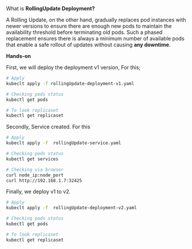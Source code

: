 What is **RollingUpdate Deployment?**

A Rolling Update, on the other hand, gradually replaces pod instances with newer versions to ensure there are enough new pods to maintain the availability threshold before terminating old pods. Such a phased replacement ensures there is always a minimum number of available pods that enable a safe rollout of updates without causing **any downtime**.


**Hands-on**

First, we will deploy the deployment v1 version, For this;
``` bash
# Apply
kubeclt apply -f rollingUpdate-deployment-v1.yaml

# Checking pods status
kubectl get pods 

# To look replicaset
kubectl get replicaset

```

Secondly, Service created. For this
``` bash
# Apply
kubeclt apply -f  rollingUpdate-service.yaml

# Checking pods status
kubectl get services

# Checking via browser
curl node_ip:node_port
curl http://192.168.1.7:32425

```

Finally, we deploy v1 to v2.
``` bash
# Apply
kubeclt apply -f  rollingUpdate-deployment-v2.yaml

# Checking pods status
kubectl get pods 

# To look replicaset
kubectl get replicaset
